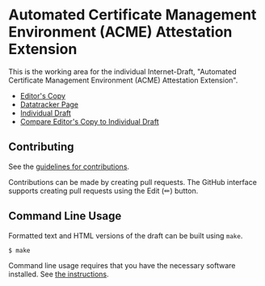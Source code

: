 # Automated Certificate Management Environment (ACME) Attestation Extension

This is the working area for the individual Internet-Draft, "Automated Certificate Management Environment (ACME) Attestation Extension".

* [Editor's Copy](https://thomas-fossati.github.io/draft-wof-acme-attestation/#go.draft-wof-acme-attestation.html)
* [Datatracker Page](https://datatracker.ietf.org/doc/draft-wof-acme-attestation)
* [Individual Draft](https://datatracker.ietf.org/doc/html/draft-wof-acme-attestation)
* [Compare Editor's Copy to Individual Draft](https://thomas-fossati.github.io/draft-wof-acme-attestation/#go.draft-wof-acme-attestation.diff)


## Contributing

See the
[guidelines for contributions](https://github.com/thomas-fossati/draft-wof-acme-attestation/blob/main/CONTRIBUTING.md).

Contributions can be made by creating pull requests.
The GitHub interface supports creating pull requests using the Edit (✏) button.


## Command Line Usage

Formatted text and HTML versions of the draft can be built using `make`.

```sh
$ make
```

Command line usage requires that you have the necessary software installed.  See
[the instructions](https://github.com/martinthomson/i-d-template/blob/main/doc/SETUP.md).

